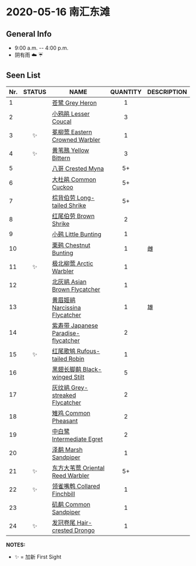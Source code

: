 # 2020-05-16 南汇东滩

## General Info
*  9:00 a.m. -- 4:00 p.m.
*  阴有雨  :cloud: :umbrella:

## Seen List
Nr.|STATUS | NAME                                   | QUANTITY| DESCRIPTION                    |
|--| :--:  |----------------------------------------| :-----: |--------------------------------|
|1||[苍鹭 Grey Heron](https://github.com/simonace/My-Birding-Log/blob/master/have-seen-list.md#%E8%8B%8D%E9%B9%AD-grey-heron)|1||
|2||[小鸦鹃 Lesser Coucal](https://github.com/simonace/My-Birding-Log/blob/master/have-seen-list.md#%E5%B0%8F%E9%B8%A6%E9%B9%83-lesser-coucal)|3||
|3|:sparkles:|[冕柳莺 Eastern Crowned Warbler](https://github.com/simonace/My-Birding-Log/blob/master/have-seen-list.md#%E5%86%95%E6%9F%B3%E8%8E%BA-eastern-crowned-warbler)|1||
|4|:sparkles:|[黄苇鳽 Yellow Bittern](https://github.com/simonace/My-Birding-Log/blob/master/have-seen-list.md#%E9%BB%84%E8%8B%87%E9%B3%BD-yellow-bittern)|3||
|5||[八哥 Crested Myna](https://github.com/simonace/My-Birding-Log/blob/master/have-seen-list.md#%E5%85%AB%E5%93%A5-crested-myna)|5+||
|6||[大杜鹃 Common Cuckoo](https://github.com/simonace/My-Birding-Log/blob/master/have-seen-list.md#%E5%A4%A7%E6%9D%9C%E9%B9%83-common-cuckoo)|5+||
|7||[棕背伯劳 Long-tailed Shrike](https://github.com/simonace/My-Birding-Log/blob/master/have-seen-list.md#%E6%A3%95%E8%83%8C%E4%BC%AF%E5%8A%B3-long-tailed-shrike)|5+||
|8||[红尾伯劳 Brown Shrike](https://github.com/simonace/My-Birding-Log/blob/master/have-seen-list.md#%E7%BA%A2%E5%B0%BE%E4%BC%AF%E5%8A%B3-brown-shrike)|2||
|9||[小鹀 Little Bunting](https://github.com/simonace/My-Birding-Log/blob/master/have-seen-list.md#%E5%B0%8F%E9%B9%80-little-bunting)|1||
|10||[栗鹀 Chestnut Bunting](https://github.com/simonace/My-Birding-Log/blob/master/have-seen-list.md#%E6%A0%97%E9%B9%80-chestnut-bunting)|1|雌|
|11|:sparkles:|[极北柳莺 Arctic Warbler](https://github.com/simonace/My-Birding-Log/blob/master/have-seen-list.md#%E6%9E%81%E5%8C%97%E6%9F%B3%E8%8E%BA-arctic-warbler)|1||
|12||[北灰鹟 Asian Brown Flycatcher](https://github.com/simonace/My-Birding-Log/blob/master/have-seen-list.md#%E5%8C%97%E7%81%B0%E9%B9%9F-asian-brown-flycatcher)|1||
|13||[黄眉姬鹟 Narcissina Flycatcher](https://github.com/simonace/My-Birding-Log/blob/master/have-seen-list.md#%E9%BB%84%E7%9C%89%E5%A7%AC%E9%B9%9F-narcissina-flycatcher)|1|雄|
|14||[紫寿带 Japanese Paradise-flycatcher](https://github.com/simonace/My-Birding-Log/blob/master/have-seen-list.md#%E7%B4%AB%E5%AF%BF%E5%B8%A6-japanese-paradise-flycatcher)|2||
|15|:sparkles:|[红尾歌鸲 Rufous-tailed Robin](https://github.com/simonace/My-Birding-Log/blob/master/have-seen-list.md#%E7%BA%A2%E5%B0%BE%E6%AD%8C%E9%B8%B2-rufous-tailed-robin)|1||
|16||[黑翅长脚鹬 Black-winged Stilt](https://github.com/simonace/My-Birding-Log/blob/master/have-seen-list.md#%E9%BB%91%E7%BF%85%E9%95%BF%E8%84%9A%E9%B9%AC-black-winged-stilt)|5||
|17||[灰纹鹟 Grey-streaked Flycatcher](https://github.com/simonace/My-Birding-Log/blob/master/have-seen-list.md#%E7%81%B0%E7%BA%B9%E9%B9%9F-grey-streaked-flycatcher)|2||
|18||[雉鸡 Common Pheasant](https://github.com/simonace/My-Birding-Log/blob/master/have-seen-list.md#%E9%9B%89%E9%B8%A1-common-pheasant)|2||
|19||[中白鹭 Intermediate Egret](https://github.com/simonace/My-Birding-Log/blob/master/have-seen-list.md#%E4%B8%AD%E7%99%BD%E9%B9%AD-intermediate-egret)|2||
|20||[泽鹬 Marsh Sandpiper](https://github.com/simonace/My-Birding-Log/blob/master/have-seen-list.md#%E6%B3%BD%E9%B9%AC-marsh-sandpiper)|1||
|21|:sparkles:|[东方大苇莺 Oriental Reed Warbler](https://github.com/simonace/My-Birding-Log/blob/master/have-seen-list.md#%E4%B8%9C%E6%96%B9%E5%A4%A7%E8%8B%87%E8%8E%BA-oriental-reed-warbler)|5+||
|22|:sparkles:|[领雀嘴鹎 Collared Finchbill](https://github.com/simonace/My-Birding-Log/blob/master/have-seen-list.md#%E9%A2%86%E9%9B%80%E5%98%B4%E9%B9%8E-collared-finchbill)|1||
|23||[矶鹬 Common Sandpiper](https://github.com/simonace/My-Birding-Log/blob/master/have-seen-list.md#%E7%9F%B6%E9%B9%AC-common-sandpiper)|1||
|24|:sparkles:|[发冠卷尾 Hair-crested Drongo](https://github.com/simonace/My-Birding-Log/blob/master/have-seen-list.md#%E5%8F%91%E5%86%A0%E5%8D%B7%E5%B0%BE-hair-crested-drongo)|1||

**NOTES:**
- :sparkles: = 加新 First Sight
